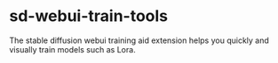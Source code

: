 # sd-webui-train-tools
The stable diffusion webui training aid extension helps you quickly and visually train models such as Lora.
